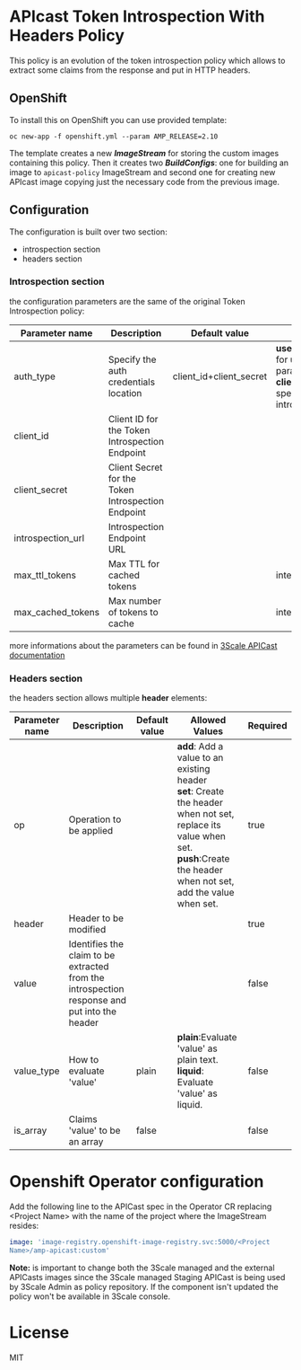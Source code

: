 
# APIcast Token Introspection With Headers Policy

This policy is an evolution of the token introspection policy which allows to extract some claims from the response and put in HTTP headers.

## OpenShift

To install this on OpenShift you can use provided template:

```shell
oc new-app -f openshift.yml --param AMP_RELEASE=2.10
```

The template creates a new ***ImageStream*** for storing the custom images containing this policy.
Then it creates two ***BuildConfigs***: one for building an image to ```apicast-policy``` ImageStream and second one for creating new APIcast image copying just the necessary code from the previous image.

## Configuration

The configuration is built over two section:

- introspection section
- headers section

### Introspection section

the configuration parameters are the same of the original Token Introspection policy:

|Parameter name| Description | Default value | Allowed Values | Required |
|----|----|----|----|----|
|auth_type|Specify the auth credentials location| client_id+client_secret |**use_3scale_oidc_issuer_endpoint** for using 3Scale configured parameter<br>**client_id+client_secret** for specifying different token introspection parameters|true|
|client_id|Client ID for the Token Introspection Endpoint| | |true if client_id+client_secret is specified|
|client_secret|Client Secret for the Token Introspection Endpoint| | |true if client_id+client_secret is specified|
|introspection_url|Introspection Endpoint URL| | |true if client_id+client_secret is specified|
|max_ttl_tokens|Max TTL for cached tokens| |integer between 1 and 3600|false|
|max_cached_tokens|Max number of tokens to cache| |integer between 0 and 10000|false|

more informations about the parameters can be found in [3Scale APICast documentation](https://access.redhat.com/documentation/en-us/red_hat_3scale_api_management/2.10/html/administering_the_api_gateway/apicast_policies#token_introspection)

### Headers section

the headers section allows multiple **header** elements:

|Parameter name| Description | Default value | Allowed Values | Required |
|----|----|----|----|----|
|op|Operation to be applied||**add**: Add a value to an existing header<br>**set**: Create the header when not set, replace its value when set.<br>**push**:Create the header when not set, add the value when set.|true|
|header|Header to be modified|||true|
|value|Identifies the claim to be extracted from the introspection response and put into the header|||false|
|value_type|How to evaluate 'value'|plain|**plain**:Evaluate 'value' as plain text.<br>**liquid**: Evaluate 'value' as liquid.| false|
|is_array|Claims 'value' to be an array|false|| false|

# Openshift Operator configuration

Add the following line to the APICast spec in the Operator CR replacing &lt;Project Name&gt; with the name of the project where the ImageStream resides:

```yaml
image: 'image-registry.openshift-image-registry.svc:5000/<Project 
Name>/amp-apicast:custom'
```

**Note:** is important to change both the 3Scale managed and the external APICasts images since the 3Scale managed Staging APICast is being used by 3Scale Admin as policy repository. If the component isn't updated the policy won't be available in 3Scale console.

# License

MIT
